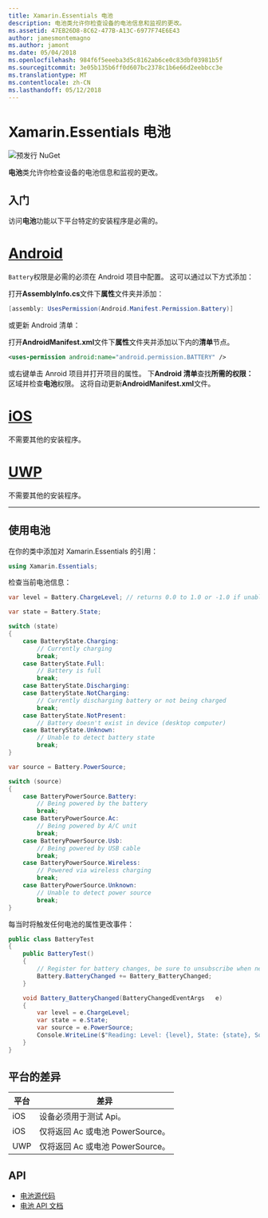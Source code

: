 ```yaml
---
title: Xamarin.Essentials 电池
description: 电池类允许你检查设备的电池信息和监视的更改。
ms.assetid: 47EB26D8-8C62-477B-A13C-6977F74E6E43
author: jamesmontemagno
ms.author: jamont
ms.date: 05/04/2018
ms.openlocfilehash: 984f6f5eeeba3d5c8162ab6ce0c83dbf03981b5f
ms.sourcegitcommit: 3e05b135b6ff0d607bc2378c1b6e66d2eebbcc3e
ms.translationtype: MT
ms.contentlocale: zh-CN
ms.lasthandoff: 05/12/2018
---
```

# <a name="xamarinessentials-battery"></a>Xamarin.Essentials 电池

![预发行 NuGet](~/media/shared/pre-release.png)

**电池**类允许你检查设备的电池信息和监视的更改。

## <a name="getting-started"></a>入门

访问**电池**功能以下平台特定的安装程序是必需的。

# <a name="androidtabandroid"></a>[Android](#tab/android)

`Battery`权限是必需的必须在 Android 项目中配置。 这可以通过以下方式添加：

打开**AssemblyInfo.cs**文件下**属性**文件夹并添加：

```csharp
[assembly: UsesPermission(Android.Manifest.Permission.Battery)]
```

或更新 Android 清单：

打开**AndroidManifest.xml**文件下**属性**文件夹并添加以下内的**清单**节点。

```xml
<uses-permission android:name="android.permission.BATTERY" />
```

或右键单击 Anroid 项目并打开项目的属性。 下**Android 清单**查找**所需的权限：** 区域并检查**电池**权限。 这将自动更新**AndroidManifest.xml**文件。

# <a name="iostabios"></a>[iOS](#tab/ios)

不需要其他的安装程序。

# <a name="uwptabuwp"></a>[UWP](#tab/uwp)

不需要其他的安装程序。

-----

## <a name="using-battery"></a>使用电池

在你的类中添加对 Xamarin.Essentials 的引用：

```csharp
using Xamarin.Essentials;
```

检查当前电池信息：

```csharp
var level = Battery.ChargeLevel; // returns 0.0 to 1.0 or -1.0 if unable to determine.

var state = Battery.State;

switch (state)
{
    case BatteryState.Charging:
        // Currently charging
        break;
    case BatteryState.Full:
        // Battery is full
        break;
    case BatteryState.Discharging:
    case BatteryState.NotCharging:
        // Currently discharging battery or not being charged
        break;
    case BatteryState.NotPresent:
        // Battery doesn't exist in device (desktop computer)
    case BatteryState.Unknown:
        // Unable to detect battery state
        break;
}

var source = Battery.PowerSource;

switch (source)
{
    case BatteryPowerSource.Battery:
        // Being powered by the battery
        break;
    case BatteryPowerSource.Ac:
        // Being powered by A/C unit
        break;
    case BatteryPowerSource.Usb:
        // Being powered by USB cable
        break;
    case BatteryPowerSource.Wireless:
        // Powered via wireless charging
        break;
    case BatteryPowerSource.Unknown:
        // Unable to detect power source
        break;
}
```

每当时将触发任何电池的属性更改事件：

```csharp
public class BatteryTest
{
    public BatteryTest()
    {
        // Register for battery changes, be sure to unsubscribe when needed
        Battery.BatteryChanged += Battery_BatteryChanged;
    }

    void Battery_BatteryChanged(BatteryChangedEventArgs   e)
    {
        var level = e.ChargeLevel;
        var state = e.State;
        var source = e.PowerSource;
        Console.WriteLine($"Reading: Level: {level}, State: {state}, Source: {source}");
    }
}
```

## <a name="platform-differences"></a>平台的差异

| 平台 | 差异 |
| --- | --- |
| iOS | 设备必须用于测试 Api。 |
| iOS | 仅将返回 Ac 或电池 PowerSource。 |
| UWP | 仅将返回 Ac 或电池 PowerSource。 |

## <a name="api"></a>API

- [电池源代码](https://github.com/xamarin/Essentials/tree/master/Xamarin.Essentials/Battery)
- [电池 API 文档](xref:Xamarin.Essentials.Battery)
